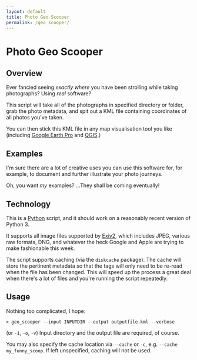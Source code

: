 ```yaml
---
layout: default
title: Photo Geo Scooper
permalink: /geo_scooper/
---
```


# Photo Geo Scooper

## Overview

Ever fancied seeing *exactly where* you have been strolling
while taking photographs? Using *real* software?

This script will take all of the photographs in specified
directory or folder, grab the photo metadata, and spit out
a KML file containing coordinates of all photos you've taken.

You can then stick this KML file in any map visualisation tool
you like (including [Google Earth Pro](https://www.google.com/earth/about/versions/#earth-pro)
and [QGIS](https://www.qgis.org/).)

## Examples

I'm sure there are a lot of creative uses you can use this
software for, for example, to document and further illustrate
your photo journeys.

Oh, you want *my* examples? ...They shall be coming eventually!

## Technology

This is a [Python](https://www.python.org/) script, and it should work
on a reasonably recent version of Python 3.

It supports all image files supported by [Exiv2](https://exiv2.org/),
which includes JPEG, various raw formats, DNG, and whatever the heck
Google and Apple are trying to make fashionable this week.

The script supports caching (via the `diskcache` package).
The cache will store the pertinent metadata so that the
tags will only need to be re-read when the file has been changed.
This will speed up the process a great deal when there's a lot
of files and you're running the script repeatedly.

## Usage

Nothing too complicated, I hope:

```console
> geo_scooper --input INPUTDIR --output outputfile.kml --verbose
```

(or `-i`, `-o`, `-v`) Input directory and the output file are required,
of course.

You may also specify the cache location via `--cache` or `-c`, e.g.
`--cache my_funny_scoop`. If left unspecified, caching will not be
used.
